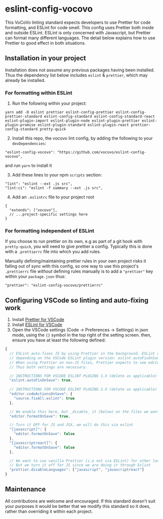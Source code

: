 # eslint-config-vocovo

This VoCoVo linting standard expects developers to use Prettier for code formatting, and ESLint for code smell. This config uses Prettier both inside and outside ESLint. ESLint is only concerned with Javascript, but Prettier can format many different languages. The detail below explains how to use Prettier to good effect in both situations.

## Installation in your project

Installation does not assume any previous packages having been installed. Thus the dependency list below includes `eslint` & `prettier`, which may already be installed.

### For formatting within ESLint

1. Run the following within your project:

`yarn add -D eslint prettier eslint-config-prettier eslint-config-prettier-standard eslint-config-standard eslint-config-standard-react eslint-plugin-import eslint-plugin-node eslint-plugin-prettier eslint-plugin-promise eslint-plugin-standard eslint-plugin-react prettier-config-standard pretty-quick`

2. Install this repo, the vocovo lint config, by adding the following to your `devDependencies`:

`"eslint-config-vocovo": "https://github.com/vocovo/eslint-config-vocovo",`

and run `yarn` to install it

3. Add these lines to your npm `scripts` section:

```
"lint": "eslint --ext .js src",
"lint:ci": "eslint -f summary --ext .js src",
```

4. Add an `.eslintrc` file to your project root

```
{
  "extends": ["vocovo"],
  // ...project-specific settings here
}
```

### For formatting independent of ESLint

If you choose to run prettier on its own, e.g as part of a git hook with `pretty-quick`, you will need to give prettier a config. Typically this is done with a `.prettierrc` file into which you add rules.

Manually defining/maintaining prettier rules in your own project risks it falling out of sync with this config, so one way to use this project's `.prettierrc` file _without_ defining rules manually is to add a `"prettier"` key within your `package.json` thus:

```
"prettier": "eslint-config-vocovo/prettierrc"
```

## Configuring VSCode so linting and auto-fixing work

1. Install [Prettier for VSCode](https://marketplace.visualstudio.com/items?itemName=esbenp.prettier-vscode)
2. Install [ESLint for VSCode](https://marketplace.visualstudio.com/items?itemName=dbaeumer.vscode-eslint)
3. Open the VSCode settings (Code -> Preferences -> Settings) in json mode, using the `{}` symbol in the top right of the setting screen. then, ensure you have at least the following defined:

```js
{
  // ESLint auto-fixes JS by using Prettier in the background. ESLint requires one of two possible settings 
  // depending on the VSCode ESLint plugin version: eslint.autoFixOnSave or editor.codeActionsOnSave.
  // When using Prettier on non-JS files, Prettier expects to see editor.formatOnSave.
  // Thus both settings are necessary.

  // INSTRUCTIONS FOR VSCODE ESLINT PLUGING 1.X (delete as applicable)
  "eslint.autoFixOnSave": true,
   
  // INSTRUCTIONS FOR VSCODE ESLINT PLUGING 2.X (delete as applicable)
  "editor.codeActionsOnSave": {
    "source.fixAll.eslint": true
  },

  // We enable this here, but _disable_ it (below) on the files we want ESLint to handle.
  "editor.formatOnSave": true,

  // Turn it OFF for JS and JSX, we will do this via eslint
  "[javascript]": {
    "editor.formatOnSave": false
  },
  "[javascriptreact]": {
    "editor.formatOnSave": false
  },

  // We want to use vanilla Prettier (i.e not via ESLint) for other languages like CSS and HTML.
  // But we turn it off for JS since we are doing it through Eslint
  "prettier.disableLanguages": ["javascript", "javascriptreact"]
}
```

## Maintenance

All contributions are welcome and encouraged. If this standard doesn't suit your purposes it would be better that we modify this standard so it does, rather than overriding it within each project.
